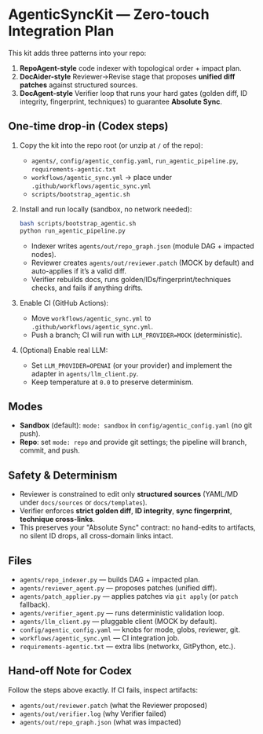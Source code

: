 # AgenticSyncKit — Zero-touch Integration Plan

This kit adds three patterns into your repo:
1) **RepoAgent-style** code indexer with topological order + impact plan.
2) **DocAider-style** Reviewer→Revise stage that proposes **unified diff patches** against structured sources.
3) **DocAgent-style** Verifier loop that runs your hard gates (golden diff, ID integrity, fingerprint, techniques) to guarantee **Absolute Sync**.

## One-time drop-in (Codex steps)

1. Copy the kit into the repo root (or unzip at `/` of the repo):
   - `agents/`, `config/agentic_config.yaml`, `run_agentic_pipeline.py`, `requirements-agentic.txt`
   - `workflows/agentic_sync.yml` → place under `.github/workflows/agentic_sync.yml`
   - `scripts/bootstrap_agentic.sh`

2. Install and run locally (sandbox, no network needed):
   ```bash
   bash scripts/bootstrap_agentic.sh
   python run_agentic_pipeline.py
   ```

   - Indexer writes `agents/out/repo_graph.json` (module DAG + impacted nodes).
   - Reviewer creates `agents/out/reviewer.patch` (MOCK by default) and auto-applies if it’s a valid diff.
   - Verifier rebuilds docs, runs golden/IDs/fingerprint/techniques checks, and fails if anything drifts.

3. Enable CI (GitHub Actions):
   - Move `workflows/agentic_sync.yml` to `.github/workflows/agentic_sync.yml`.
   - Push a branch; CI will run with `LLM_PROVIDER=MOCK` (deterministic).

4. (Optional) Enable real LLM:
   - Set `LLM_PROVIDER=OPENAI` (or your provider) and implement the adapter in `agents/llm_client.py`.
   - Keep temperature at `0.0` to preserve determinism.

## Modes
- **Sandbox** (default): `mode: sandbox` in `config/agentic_config.yaml` (no git push).
- **Repo**: set `mode: repo` and provide git settings; the pipeline will branch, commit, and push.

## Safety & Determinism
- Reviewer is constrained to edit only **structured sources** (YAML/MD under `docs/sources` or `docs/templates`).
- Verifier enforces **strict golden diff**, **ID integrity**, **sync fingerprint**, **technique cross-links**.
- This preserves your "Absolute Sync" contract: no hand-edits to artifacts, no silent ID drops, all cross-domain links intact.

## Files
- `agents/repo_indexer.py` — builds DAG + impacted plan.
- `agents/reviewer_agent.py` — proposes patches (unified diff).
- `agents/patch_applier.py` — applies patches via `git apply` (or `patch` fallback).
- `agents/verifier_agent.py` — runs deterministic validation loop.
- `agents/llm_client.py` — pluggable client (MOCK by default).
- `config/agentic_config.yaml` — knobs for mode, globs, reviewer, git.
- `workflows/agentic_sync.yml` — CI integration job.
- `requirements-agentic.txt` — extra libs (networkx, GitPython, etc.).

## Hand-off Note for Codex
Follow the steps above exactly. If CI fails, inspect artifacts:
- `agents/out/reviewer.patch` (what the Reviewer proposed)
- `agents/out/verifier.log` (why Verifier failed)
- `agents/out/repo_graph.json` (what was impacted)
